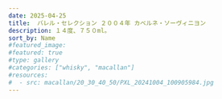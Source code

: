 ```yaml
---
date: 2025-04-25
title:  バレル・セレクション ２００４年 カベルネ・ソーヴィニヨン
description: １４度、７５０ml。
sort_by: Name
#featured_image: 
#featured: true
#type: gallery
#categories: ["whisky", "macallan"]
#resources:
#  - src: macallan/20_30_40_50/PXL_20241004_100905984.jpg
---
```


